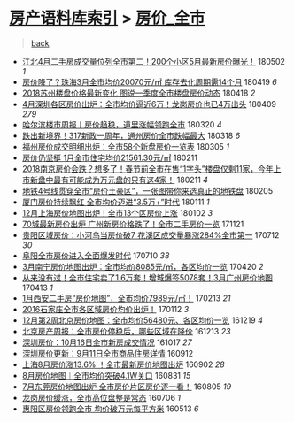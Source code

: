 [房产语料库索引](../../README.md)  > [房价_全市](房价_全市.md)
====
> [back](../README.md)

- [江北4月二手房成交量位列全市第二！200个小区5月最新房价曝光！](http://jkwz.applinzi.com/ittc/7098526045387097098.html#%E6%B1%9F%E5%8C%974%E6%9C%88%E4%BA%8C%E6%89%8B%E6%88%BF%E6%88%90%E4%BA%A4%E9%87%8F%E4%BD%8D%E5%88%97%E5%85%A8%E5%B8%82%E7%AC%AC%E4%BA%8C%EF%BC%81200%E4%B8%AA%E5%B0%8F%E5%8C%BA5%E6%9C%88%E6%9C%80%E6%96%B0%E6%88%BF%E4%BB%B7%E6%9B%9D%E5%85%89%EF%BC%81) 180502 *1* 
- [房价降了？珠海3月全市均价20070元/㎡ 库存去化周期需14个月](http://jkwz.applinzi.com/ittc/7093734842636436491.html#%E6%88%BF%E4%BB%B7%E9%99%8D%E4%BA%86%EF%BC%9F%E7%8F%A0%E6%B5%B73%E6%9C%88%E5%85%A8%E5%B8%82%E5%9D%87%E4%BB%B720070%E5%85%83%2F%E3%8E%A1+%E5%BA%93%E5%AD%98%E5%8E%BB%E5%8C%96%E5%91%A8%E6%9C%9F%E9%9C%8014%E4%B8%AA%E6%9C%88) 180419 *6* 
- [2018苏州楼盘价格最新变化 图说一季度全市楼盘房价动态](http://jkwz.applinzi.com/ittc/7093303994829243408.html#2018%E8%8B%8F%E5%B7%9E%E6%A5%BC%E7%9B%98%E4%BB%B7%E6%A0%BC%E6%9C%80%E6%96%B0%E5%8F%98%E5%8C%96+%E5%9B%BE%E8%AF%B4%E4%B8%80%E5%AD%A3%E5%BA%A6%E5%85%A8%E5%B8%82%E6%A5%BC%E7%9B%98%E6%88%BF%E4%BB%B7%E5%8A%A8%E6%80%81) 180418 *2* 
- [4月深圳各区房价出炉：全市均价逼近6万！龙岗房价也已4万出头](http://jkwz.applinzi.com/ittc/7090022252034917386.html#4%E6%9C%88%E6%B7%B1%E5%9C%B3%E5%90%84%E5%8C%BA%E6%88%BF%E4%BB%B7%E5%87%BA%E7%82%89%EF%BC%9A%E5%85%A8%E5%B8%82%E5%9D%87%E4%BB%B7%E9%80%BC%E8%BF%916%E4%B8%87%EF%BC%81%E9%BE%99%E5%B2%97%E6%88%BF%E4%BB%B7%E4%B9%9F%E5%B7%B24%E4%B8%87%E5%87%BA%E5%A4%B4) 180409 *279* 
- [哈尔滨楼市周报丨房价趋稳，道里涨幅领跑全市](http://jkwz.applinzi.com/ittc/7082577932294030346.html#%E5%93%88%E5%B0%94%E6%BB%A8%E6%A5%BC%E5%B8%82%E5%91%A8%E6%8A%A5%E4%B8%A8%E6%88%BF%E4%BB%B7%E8%B6%8B%E7%A8%B3%EF%BC%8C%E9%81%93%E9%87%8C%E6%B6%A8%E5%B9%85%E9%A2%86%E8%B7%91%E5%85%A8%E5%B8%82) 180320 *4* 
- [跌出新境界！317新政一周年，通州房价全市跌幅最大](http://jkwz.applinzi.com/ittc/7081609728805569542.html#%E8%B7%8C%E5%87%BA%E6%96%B0%E5%A2%83%E7%95%8C%EF%BC%81317%E6%96%B0%E6%94%BF%E4%B8%80%E5%91%A8%E5%B9%B4%EF%BC%8C%E9%80%9A%E5%B7%9E%E6%88%BF%E4%BB%B7%E5%85%A8%E5%B8%82%E8%B7%8C%E5%B9%85%E6%9C%80%E5%A4%A7) 180318 *6* 
- [福州房价成交明细出炉：全市58个新盘房价一览表](http://jkwz.applinzi.com/ittc/7076937234941215760.html#%E7%A6%8F%E5%B7%9E%E6%88%BF%E4%BB%B7%E6%88%90%E4%BA%A4%E6%98%8E%E7%BB%86%E5%87%BA%E7%82%89%EF%BC%9A%E5%85%A8%E5%B8%8258%E4%B8%AA%E6%96%B0%E7%9B%98%E6%88%BF%E4%BB%B7%E4%B8%80%E8%A7%88%E8%A1%A8) 180305 *1* 
- [房价仍坚挺 1月全市住宅均价21561.30元/㎡](http://jkwz.applinzi.com/ittc/7068755194555139088.html#%E6%88%BF%E4%BB%B7%E4%BB%8D%E5%9D%9A%E6%8C%BA+1%E6%9C%88%E5%85%A8%E5%B8%82%E4%BD%8F%E5%AE%85%E5%9D%87%E4%BB%B721561.30%E5%85%83%2F%E3%8E%A1) 180211  
- [2018南京房价会跌？想多了！春节前全市在售“1字头”楼盘仅剩11家，今年上市新盘中最有可能成为万元盘的只有这4家！](http://jkwz.applinzi.com/ittc/7068738966990095376.html#2018%E5%8D%97%E4%BA%AC%E6%88%BF%E4%BB%B7%E4%BC%9A%E8%B7%8C%EF%BC%9F%E6%83%B3%E5%A4%9A%E4%BA%86%EF%BC%81%E6%98%A5%E8%8A%82%E5%89%8D%E5%85%A8%E5%B8%82%E5%9C%A8%E5%94%AE%E2%80%9C1%E5%AD%97%E5%A4%B4%E2%80%9D%E6%A5%BC%E7%9B%98%E4%BB%85%E5%89%A911%E5%AE%B6%EF%BC%8C%E4%BB%8A%E5%B9%B4%E4%B8%8A%E5%B8%82%E6%96%B0%E7%9B%98%E4%B8%AD%E6%9C%80%E6%9C%89%E5%8F%AF%E8%83%BD%E6%88%90%E4%B8%BA%E4%B8%87%E5%85%83%E7%9B%98%E7%9A%84%E5%8F%AA%E6%9C%89%E8%BF%994%E5%AE%B6%EF%BC%81) 180211 *4* 
- [地铁4号线贯穿全市“房价土豪区”，一张图带你来选真正的地铁盘](http://jkwz.applinzi.com/ittc/7066523981073351687.html#%E5%9C%B0%E9%93%814%E5%8F%B7%E7%BA%BF%E8%B4%AF%E7%A9%BF%E5%85%A8%E5%B8%82%E2%80%9C%E6%88%BF%E4%BB%B7%E5%9C%9F%E8%B1%AA%E5%8C%BA%E2%80%9D%EF%BC%8C%E4%B8%80%E5%BC%A0%E5%9B%BE%E5%B8%A6%E4%BD%A0%E6%9D%A5%E9%80%89%E7%9C%9F%E6%AD%A3%E7%9A%84%E5%9C%B0%E9%93%81%E7%9B%98) 180205  
- [厦门房价持续飘红 全市均价迈进“3.5万+”时代](http://jkwz.applinzi.com/ittc/7057276084389676039.html#%E5%8E%A6%E9%97%A8%E6%88%BF%E4%BB%B7%E6%8C%81%E7%BB%AD%E9%A3%98%E7%BA%A2+%E5%85%A8%E5%B8%82%E5%9D%87%E4%BB%B7%E8%BF%88%E8%BF%9B%E2%80%9C3.5%E4%B8%87%2B%E2%80%9D%E6%97%B6%E4%BB%A3) 180111 *1* 
- [12月上海房价地图出炉！全市13个区房价上涨](http://jkwz.applinzi.com/ittc/7054034037063025671.html#12%E6%9C%88%E4%B8%8A%E6%B5%B7%E6%88%BF%E4%BB%B7%E5%9C%B0%E5%9B%BE%E5%87%BA%E7%82%89%EF%BC%81%E5%85%A8%E5%B8%8213%E4%B8%AA%E5%8C%BA%E6%88%BF%E4%BB%B7%E4%B8%8A%E6%B6%A8) 180102 *3* 
- [70城最新房价出炉 广州新房价格跌了！全市二手房价一览](http://jkwz.applinzi.com/ittc/7038346068377469968.html#70%E5%9F%8E%E6%9C%80%E6%96%B0%E6%88%BF%E4%BB%B7%E5%87%BA%E7%82%89+%E5%B9%BF%E5%B7%9E%E6%96%B0%E6%88%BF%E4%BB%B7%E6%A0%BC%E8%B7%8C%E4%BA%86%EF%BC%81%E5%85%A8%E5%B8%82%E4%BA%8C%E6%89%8B%E6%88%BF%E4%BB%B7%E4%B8%80%E8%A7%88) 171121  
- [贵阳区域房价：小河乌当房价破7 花溪区成交量暴涨284%全市第一](http://jkwz.applinzi.com/ittc/6989432000103318544.html#%E8%B4%B5%E9%98%B3%E5%8C%BA%E5%9F%9F%E6%88%BF%E4%BB%B7%EF%BC%9A%E5%B0%8F%E6%B2%B3%E4%B9%8C%E5%BD%93%E6%88%BF%E4%BB%B7%E7%A0%B47+%E8%8A%B1%E6%BA%AA%E5%8C%BA%E6%88%90%E4%BA%A4%E9%87%8F%E6%9A%B4%E6%B6%A8284%25%E5%85%A8%E5%B8%82%E7%AC%AC%E4%B8%80) 170712 *30* 
- [阜阳全市房价进入全面爆发时代](http://jkwz.applinzi.com/ittc/6988621635601826820.html#%E9%98%9C%E9%98%B3%E5%85%A8%E5%B8%82%E6%88%BF%E4%BB%B7%E8%BF%9B%E5%85%A5%E5%85%A8%E9%9D%A2%E7%88%86%E5%8F%91%E6%97%B6%E4%BB%A3) 170710 *38* 
- [3月南宁房价地图出炉：全市均价8085元/㎡，各区均价一览](http://jkwz.applinzi.com/ittc/6958566446350205957.html#3%E6%9C%88%E5%8D%97%E5%AE%81%E6%88%BF%E4%BB%B7%E5%9C%B0%E5%9B%BE%E5%87%BA%E7%82%89%EF%BC%9A%E5%85%A8%E5%B8%82%E5%9D%87%E4%BB%B78085%E5%85%83%2F%E3%8E%A1%EF%BC%8C%E5%90%84%E5%8C%BA%E5%9D%87%E4%BB%B7%E4%B8%80%E8%A7%88) 170420 *2* 
- [从来没有过！全市住宅卖了1.6万套！增城爆签5078套！3月广州房价地图](http://jkwz.applinzi.com/ittc/6955999954521818117.html#%E4%BB%8E%E6%9D%A5%E6%B2%A1%E6%9C%89%E8%BF%87%EF%BC%81%E5%85%A8%E5%B8%82%E4%BD%8F%E5%AE%85%E5%8D%96%E4%BA%861.6%E4%B8%87%E5%A5%97%EF%BC%81%E5%A2%9E%E5%9F%8E%E7%88%86%E7%AD%BE5078%E5%A5%97%EF%BC%813%E6%9C%88%E5%B9%BF%E5%B7%9E%E6%88%BF%E4%BB%B7%E5%9C%B0%E5%9B%BE) 170413 *1* 
- [1月西安二手房“房价地图”，全市均价7989元/㎡！](http://jkwz.applinzi.com/ittc/6932962693282792453.html#1%E6%9C%88%E8%A5%BF%E5%AE%89%E4%BA%8C%E6%89%8B%E6%88%BF%E2%80%9C%E6%88%BF%E4%BB%B7%E5%9C%B0%E5%9B%BE%E2%80%9D%EF%BC%8C%E5%85%A8%E5%B8%82%E5%9D%87%E4%BB%B77989%E5%85%83%2F%E3%8E%A1%EF%BC%81) 170213 *21* 
- [2016石家庄全市各区域房价均价出炉！](http://jkwz.applinzi.com/ittc/6922304137822995460.html#2016%E7%9F%B3%E5%AE%B6%E5%BA%84%E5%85%A8%E5%B8%82%E5%90%84%E5%8C%BA%E5%9F%9F%E6%88%BF%E4%BB%B7%E5%9D%87%E4%BB%B7%E5%87%BA%E7%82%89%EF%BC%81) 170112 *3* 
- [12月第2周北京房价地图：全市均价56480元、各区均价一览](http://jkwz.applinzi.com/ittc/6913369000980775940.html#12%E6%9C%88%E7%AC%AC2%E5%91%A8%E5%8C%97%E4%BA%AC%E6%88%BF%E4%BB%B7%E5%9C%B0%E5%9B%BE%EF%BC%9A%E5%85%A8%E5%B8%82%E5%9D%87%E4%BB%B756480%E5%85%83%E3%80%81%E5%90%84%E5%8C%BA%E5%9D%87%E4%BB%B7%E4%B8%80%E8%A7%88) 161219 *4* 
- [北京房产周报：全市房价停稳后，哪些区域在降价](http://jkwz.applinzi.com/ittc/6911191674553631749.html#%E5%8C%97%E4%BA%AC%E6%88%BF%E4%BA%A7%E5%91%A8%E6%8A%A5%EF%BC%9A%E5%85%A8%E5%B8%82%E6%88%BF%E4%BB%B7%E5%81%9C%E7%A8%B3%E5%90%8E%EF%BC%8C%E5%93%AA%E4%BA%9B%E5%8C%BA%E5%9F%9F%E5%9C%A8%E9%99%8D%E4%BB%B7) 161213 *23* 
- [深圳房价：10月16日全市新房成交情况](http://jkwz.applinzi.com/ittc/6889878895796421636.html#%E6%B7%B1%E5%9C%B3%E6%88%BF%E4%BB%B7%EF%BC%9A10%E6%9C%8816%E6%97%A5%E5%85%A8%E5%B8%82%E6%96%B0%E6%88%BF%E6%88%90%E4%BA%A4%E6%83%85%E5%86%B5) 161017 *27* 
- [深圳房价更新：9月11日全市商品住房详情](http://jkwz.applinzi.com/ittc/6876899687960937476.html#%E6%B7%B1%E5%9C%B3%E6%88%BF%E4%BB%B7%E6%9B%B4%E6%96%B0%EF%BC%9A9%E6%9C%8811%E6%97%A5%E5%85%A8%E5%B8%82%E5%95%86%E5%93%81%E4%BD%8F%E6%88%BF%E8%AF%A6%E6%83%85) 160912  
- [上海8月房价涨13.6% ！全市最新房价地图出炉](http://jkwz.applinzi.com/ittc/6873202034270012421.html#%E4%B8%8A%E6%B5%B78%E6%9C%88%E6%88%BF%E4%BB%B7%E6%B6%A813.6%25+%EF%BC%81%E5%85%A8%E5%B8%82%E6%9C%80%E6%96%B0%E6%88%BF%E4%BB%B7%E5%9C%B0%E5%9B%BE%E5%87%BA%E7%82%89) 160902 *28* 
- [8月房价地图｜全市均价突破4.1W关口](http://jkwz.applinzi.com/ittc/6872656149236679685.html#8%E6%9C%88%E6%88%BF%E4%BB%B7%E5%9C%B0%E5%9B%BE%EF%BD%9C%E5%85%A8%E5%B8%82%E5%9D%87%E4%BB%B7%E7%AA%81%E7%A0%B44.1W%E5%85%B3%E5%8F%A3) 160831 *15* 
- [7月东莞房价地图出炉 全市房价片区房价逐一看！](http://jkwz.applinzi.com/ittc/6862870645905556485.html#7%E6%9C%88%E4%B8%9C%E8%8E%9E%E6%88%BF%E4%BB%B7%E5%9C%B0%E5%9B%BE%E5%87%BA%E7%82%89+%E5%85%A8%E5%B8%82%E6%88%BF%E4%BB%B7%E7%89%87%E5%8C%BA%E6%88%BF%E4%BB%B7%E9%80%90%E4%B8%80%E7%9C%8B%EF%BC%81) 160805 *19* 
- [龙岗房价缓涨，全市高位盘整是常态](http://jkwz.applinzi.com/ittc/6851748014947042309.html#%E9%BE%99%E5%B2%97%E6%88%BF%E4%BB%B7%E7%BC%93%E6%B6%A8%EF%BC%8C%E5%85%A8%E5%B8%82%E9%AB%98%E4%BD%8D%E7%9B%98%E6%95%B4%E6%98%AF%E5%B8%B8%E6%80%81) 160706 *1* 
- [惠阳区房价领跑全市 均价破万元每平方米](http://jkwz.applinzi.com/ittc/6831610260967916548.html#%E6%83%A0%E9%98%B3%E5%8C%BA%E6%88%BF%E4%BB%B7%E9%A2%86%E8%B7%91%E5%85%A8%E5%B8%82+%E5%9D%87%E4%BB%B7%E7%A0%B4%E4%B8%87%E5%85%83%E6%AF%8F%E5%B9%B3%E6%96%B9%E7%B1%B3) 160513 *6* 
